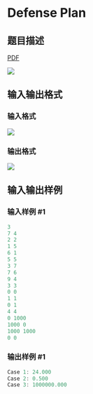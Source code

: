 # Defense Plan

## 题目描述

[problemUrl]: https://uva.onlinejudge.org/index.php?option=com_onlinejudge&Itemid=8&category=862&page=show_problem&problem=4882

[PDF](https://uva.onlinejudge.org/external/129/p12999.pdf)

![](https://cdn.luogu.com.cn/upload/vjudge_pic/UVA12999/141b71f94a299b2816c1fc0e4a4a84257ebfe41a.png)

## 输入输出格式

### 输入格式

![](https://cdn.luogu.com.cn/upload/vjudge_pic/UVA12999/8b232ccc3ae1f25f58019126426f280f45ed240c.png)

### 输出格式

![](https://cdn.luogu.com.cn/upload/vjudge_pic/UVA12999/b06e25fb5d72fbf72d4f7f283506dadf22ee7cf4.png)

## 输入输出样例

### 输入样例 #1

```cpp
3
7 4
2 2
1 5
6 1
5 5
3 7
7 6
9 4
3 3
0 0
1 1
0 1
4 4
0 1000
1000 0
1000 1000
0 0
```


### 输出样例 #1

```cpp
Case 1: 24.000
Case 2: 0.500
Case 3: 1000000.000
```



